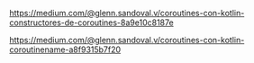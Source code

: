 https://medium.com/@glenn.sandoval.v/coroutines-con-kotlin-constructores-de-coroutines-8a9e10c8187e

https://medium.com/@glenn.sandoval.v/coroutines-con-kotlin-coroutinename-a8f9315b7f20

